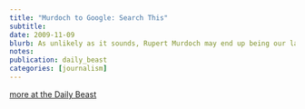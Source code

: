 ```yaml
---
title: "Murdoch to Google: Search This"
subtitle:
date: 2009-11-09
blurb: As unlikely as it sounds, Rupert Murdoch may end up being our last best hope for a peaceful solution to the Internet's war on professional journalism. A man who many blame for commodifying, globalizing, sensationalizing, and cheapening news is considering taking a stand against a force even bigger than himself: the Web link.
notes:
publication: daily_beast
categories: [journalism]
---
```


[more at the Daily Beast](http://www.thedailybeast.com/blogs-and-stories/2009-11-09/murdoch-to-google-search-this/full/)
